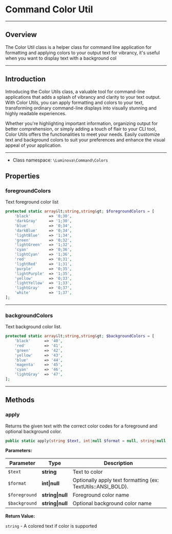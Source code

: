 # Command Color Util

***

## Overview

The Color Util class is a helper class for command line application for formatting and applying colors to your output text for vibrancy, it&#039;s useful when you want to display text with a background col

***

## Introduction

Introducing the Color Utils class, a valuable tool for command-line applications that adds a splash of vibrancy and clarity to your text output. With Color Utils, you can apply formatting and colors to your text, transforming ordinary command-line displays into visually stunning and highly readable experiences.

Whether you're highlighting important information, organizing output for better comprehension, or simply adding a touch of flair to your CLI tool, Color Utils offers the functionalities to meet your needs. Easily customize text and background colors to suit your preferences and enhance the visual appeal of your application.


***


* Class namespace: `\Luminova\Command\Colors`



## Properties


### foregroundColors

Text foreground color list

```php
protected static array&lt;string,string&gt; $foregroundColors = [
    'black'        => '0;30',
    'darkGray'     => '1;30',
    'blue'         => '0;34',
    'darkBlue'     => '0;34',
    'lightBlue'    => '1;34',
    'green'        => '0;32',
    'lightGreen'   => '1;32',
    'cyan'         => '0;36',
    'lightCyan'    => '1;36',
    'red'          => '0;31',
    'lightRed'     => '1;31',
    'purple'       => '0;35',
    'lightPurple'  => '1;35',
    'yellow'       => '0;33',
    'lightYellow'  => '1;33',
    'lightGray'    => '0;37',
    'white'        => '1;37',
];
```


***

### backgroundColors

Text background color list.

```php
protected static array&lt;string,string&gt; $backgroundColors = [
    'black'      => '40',
    'red'        => '41',
    'green'      => '42',
    'yellow'     => '43',
    'blue'       => '44',
    'magenta'    => '45',
    'cyan'       => '46',
    'lightGray'  => '47',
];
```


***

## Methods


### apply

Returns the given text with the correct color codes for a foreground and optional background color.

```php
public static apply(string $text, int|null $format = null, string|null $foreground = null, string|null $background = null): string
```


**Parameters:**

| Parameter | Type | Description |
|-----------|------|-------------|
| `$text` | **string** | Text to color |
| `$format` | **int&#124;null** |  Optionally apply text formatting (ex: TextUtils::ANSI_BOLD). |
| `$foreground` | **string&#124;null** | Foreground color name |
| `$background` | **string&#124;null** | Optional background color name |


**Return Value:**

`string` - A colored text if color is supported